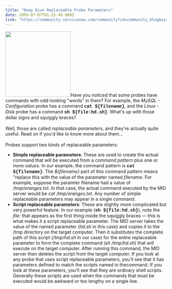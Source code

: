 ```yaml
---
title: "Deep Dive Replaceable Probe Parameters"
date: 2009-07-07T01:25:49.000Z
link: "https://community.servicenow.com/community?id=community_blog&sys_id=4eac2625dbd0dbc01dcaf3231f9619a8"
---
```

<p><img  alt="" class="jive-image" src="f67373f1db10d3049c9ffb651f9619ad.iix" style="width: auto; height: 204px;" />Have you noticed that some probes have commands with odd-looking "words" in them? For example, the <i>MySQL - Configuration</i> probe has a command <b><span style="font-family: Courier;">cat ${filename}</span></b>, and the <i>Linux - Disk</i> probe has a command <b><span style="font-family: Courier;">sh ${file:hd.sh}</span></b>. What's up with those dollar signs and squiggly braces? <br /><br />Well, those are called <i>replaceable parameters</i>, and they're actually quite useful. Read on if you'd like to know more about them...<!--break--><br /><br />Probes support two kinds of replaceable parameters:<br /><ul><li><b>Simple replaceable parameters</b>: These are used to create the actual command that will be executed from a <i>command pattern</i> plus one or more <i>values</i>. In our example, the command pattern is <b><span style="font-family: Courier;">cat ${filename}</span></b>. The <i>${filename}</i> part of this command pattern means "replace this with the value of the parameter named <i>filename</i>. For example, suppose the paramter filename had a value of <i>/tmp/oranges.txt</i>. In that case, the actual command executed by the MID server would be <i>cat /tmp/oranges.txt</i>. Any number of simple replaceable parameters may appear in a single command.</li><li><b>Script replaceable parameters</b>: These are slightly more complicated but very powerful feature. In our example (<b><span style="font-family: Courier;">sh ${file:hd.sh}</span></b>), note the <i>file:</i> that appears as the first thing inside the squiggly braces — this is what makes it a script replaceable parameter. The MID server takes the value of the named parameter (<i>hd.sh</i> in this case) and copies it to the /tmp directory on the target computer. Then it substitutes the complete path of this script (<i>/tmp/hd.sh</i> in our case) for the entire replaceable parameter to form the complete command (<i>sh /tmp/hd.sh</i>) that will execute on the target computer. After running this command, the MID server then deletes the script from the target computer. If you look at any probe that uses script replaceable parameters, you'll see that it has parameters defined to match the scripts named in thecommand. If you look at these parameters, you'll see that they are ordinary shell scripts. Generally these scripts are used when the commands that must be executed would be awkward or too lengthy on a single line.</li></ul></p>